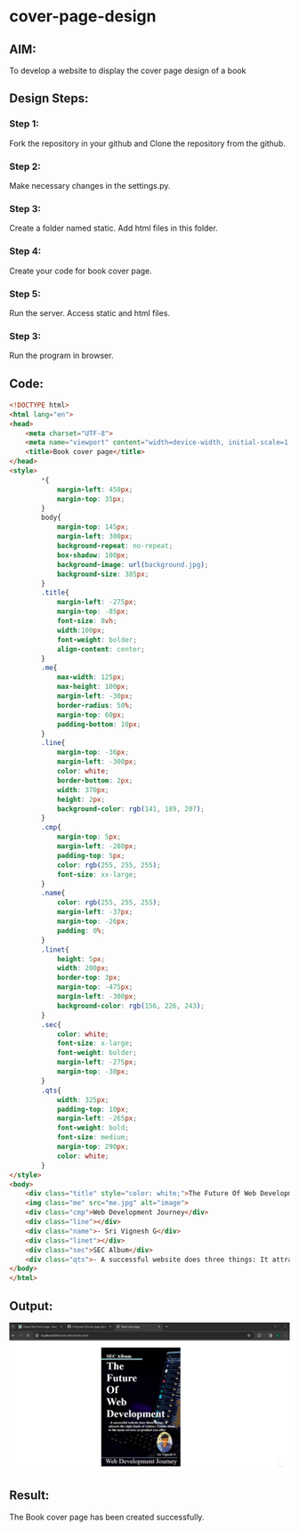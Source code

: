 # cover-page-design
## AIM:
To develop a website to display the cover page design of a book

## Design Steps:

### Step 1:
Fork the repository in your github and Clone the repository from the github.

### Step 2:
Make necessary changes in the settings.py.

### Step 3:
Create a folder named static. Add html files in this folder.

### Step 4:
Create your code for book cover page.

### Step 5:
Run the server. Access static and html files.

### Step 3:
Run the program in browser.
## Code:
```html
<!DOCTYPE html>
<html lang="en">
<head>
    <meta charset="UTF-8">
    <meta name="viewport" content="width=device-width, initial-scale=1.0">
    <title>Book cover page</title>
</head>
<style>
        *{
            margin-left: 450px;
            margin-top: 35px;
        }
        body{
            margin-top: 145px;
            margin-left: 300px;
            background-repeat: no-repeat;
            box-shadow: 100px;
            background-image: url(background.jpg);
            background-size: 385px;
        }
        .title{
            margin-left: -275px;
            margin-top: -85px;
            font-size: 8vh;
            width:100px;
            font-weight: bolder;
            align-content: center;
        }
        .me{
            max-width: 125px;
            max-height: 100px;
            margin-left: -30px;
            border-radius: 50%;
            margin-top: 60px;
            padding-bottom: 10px;
        }
        .line{
            margin-top: -36px;
            margin-left: -300px;
            color: white;
            border-bottom: 2px;
            width: 370px;
            height: 2px;
            background-color: rgb(141, 189, 207);
        }
        .cmp{
            margin-top: 5px;
            margin-left: -280px;
            padding-top: 5px;
            color: rgb(255, 255, 255);
            font-size: xx-large;
        }
        .name{
            color: rgb(255, 255, 255);
            margin-left: -37px;
            margin-top: -26px;
            padding: 0%;
        }
        .linet{
            height: 5px;
            width: 200px;
            border-top: 3px;
            margin-top: -475px;
            margin-left: -300px;
            background-color: rgb(156, 226, 243);
        }
        .sec{
            color: white;
            font-size: x-large;
            font-weight: bolder;
            margin-left: -275px;
            margin-top: -30px;
        }
        .qts{
            width: 325px;
            padding-top: 10px;
            margin-left: -265px;
            font-weight: bold;
            font-size: medium;
            margin-top: 290px;
            color: white;
        }
</style>
<body>
    <div class="title" style="color: white;">The Future Of Web Development</div>
    <img class="me" src="me.jpg" alt="image">
    <div class="cmp">Web Development Journey</div>
    <div class="line"></div>
    <div class="name">- Sri Vignesh G</div>
    <div class="linet"></div>
    <div class="sec">SEC Album</div>
    <div class="qts">- A successful website does three things: It attracts the right kinds of visitors. Guides them to the main services or product you offer</div>
</body>
</html>
```

## Output:

![book cover output](./output.jpg)

## Result:
The Book cover page has been created successfully.
